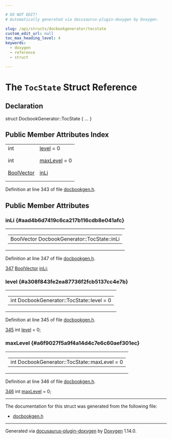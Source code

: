 ```yaml
---

# DO NOT EDIT!
# Automatically generated via docusaurus-plugin-doxygen by Doxygen.

slug: /api/structs/docbookgenerator/tocstate
custom_edit_url: null
toc_max_heading_level: 4
keywords:
  - doxygen
  - reference
  - struct

---
```


<div class="doxyPage">

# The `TocState` Struct Reference



## Declaration

<div class="doxyDeclaration">
struct DocbookGenerator::TocState { ... }
</div>

## Public Member Attributes Index

<table class="doxyMembersIndex">

<tr class="doxyMemberIndexItem">
<td class="doxyMemberIndexItemType" align="left" valign="top">int</td>
<td class="doxyMemberIndexItemName" align="left" valign="top"><a href="#a308f843fe2ea87736f2fcb5137cc4e7b">level</a> = 0</td>
</tr>
<tr class="doxyMemberIndexDescription">
<td class="doxyMemberIndexDescriptionLeft"></td>
<td class="doxyMemberIndexDescriptionRight">
</td>
</tr>
<tr class="doxyMemberIndexSeparator">
<td class="doxyMemberIndexSeparator" colspan="2"></td>
</tr>

<tr class="doxyMemberIndexItem">
<td class="doxyMemberIndexItemType" align="left" valign="top">int</td>
<td class="doxyMemberIndexItemName" align="left" valign="top"><a href="#a6f9027f5a9f4a14d4c7e6c60aef301ec">maxLevel</a> = 0</td>
</tr>
<tr class="doxyMemberIndexDescription">
<td class="doxyMemberIndexDescriptionLeft"></td>
<td class="doxyMemberIndexDescriptionRight">
</td>
</tr>
<tr class="doxyMemberIndexSeparator">
<td class="doxyMemberIndexSeparator" colspan="2"></td>
</tr>

<tr class="doxyMemberIndexItem">
<td class="doxyMemberIndexItemType" align="left" valign="top"><a href="/web-doxygen/docs/api/files/src/containers-h/#af473e8b17774fe44ba6746b9e7bff90a">BoolVector</a></td>
<td class="doxyMemberIndexItemName" align="left" valign="top"><a href="#aad4b6d7419c6ca217b116cdb8e041afc">inLi</a></td>
</tr>
<tr class="doxyMemberIndexDescription">
<td class="doxyMemberIndexDescriptionLeft"></td>
<td class="doxyMemberIndexDescriptionRight">
</td>
</tr>
<tr class="doxyMemberIndexSeparator">
<td class="doxyMemberIndexSeparator" colspan="2"></td>
</tr>

</table>


<p>Definition at line 343 of file <a href="/web-doxygen/docs/api/files/src/docbookgen-h">docbookgen.h</a>.</p>


<div class="doxySectionDef">

## Public Member Attributes

### inLi {#aad4b6d7419c6ca217b116cdb8e041afc}

<div class="doxyMemberItem">
<div class="doxyMemberProto">
<table class="doxyMemberLabels">
<tr class="doxyMemberLabels">
<td class="doxyMemberLabelsLeft">
<table class="doxyMemberName">
<tr>
<td class="doxyMemberName">BoolVector DocbookGenerator::TocState::inLi</td>
</tr>
</table>
</td>
</tr>
</table>
</div>
<div class="doxyMemberDoc">



<p>Definition at line 347 of file <a href="/web-doxygen/docs/api/files/src/docbookgen-h">docbookgen.h</a>.</p>


<div class="doxyProgramListing">

<div class="doxyCodeLine"><span class="doxyLineNumber"><a href="#aad4b6d7419c6ca217b116cdb8e041afc">347</a></span><span class="doxyLineContent"><span class="doxyHighlight">      <a href="/web-doxygen/docs/api/files/src/containers-h/#af473e8b17774fe44ba6746b9e7bff90a">BoolVector</a> <a href="#aad4b6d7419c6ca217b116cdb8e041afc">inLi</a>;</span></span></div>

</div>

</div>
</div>

### level {#a308f843fe2ea87736f2fcb5137cc4e7b}

<div class="doxyMemberItem">
<div class="doxyMemberProto">
<table class="doxyMemberLabels">
<tr class="doxyMemberLabels">
<td class="doxyMemberLabelsLeft">
<table class="doxyMemberName">
<tr>
<td class="doxyMemberName">int DocbookGenerator::TocState::level = 0</td>
</tr>
</table>
</td>
</tr>
</table>
</div>
<div class="doxyMemberDoc">



<p>Definition at line 345 of file <a href="/web-doxygen/docs/api/files/src/docbookgen-h">docbookgen.h</a>.</p>


<div class="doxyProgramListing">

<div class="doxyCodeLine"><span class="doxyLineNumber"><a href="#a308f843fe2ea87736f2fcb5137cc4e7b">345</a></span><span class="doxyLineContent"><span class="doxyHighlight">      </span><span class="doxyHighlightKeywordType">int</span><span class="doxyHighlight"> <a href="#a308f843fe2ea87736f2fcb5137cc4e7b">level</a> = 0;</span></span></div>

</div>

</div>
</div>

### maxLevel {#a6f9027f5a9f4a14d4c7e6c60aef301ec}

<div class="doxyMemberItem">
<div class="doxyMemberProto">
<table class="doxyMemberLabels">
<tr class="doxyMemberLabels">
<td class="doxyMemberLabelsLeft">
<table class="doxyMemberName">
<tr>
<td class="doxyMemberName">int DocbookGenerator::TocState::maxLevel = 0</td>
</tr>
</table>
</td>
</tr>
</table>
</div>
<div class="doxyMemberDoc">



<p>Definition at line 346 of file <a href="/web-doxygen/docs/api/files/src/docbookgen-h">docbookgen.h</a>.</p>


<div class="doxyProgramListing">

<div class="doxyCodeLine"><span class="doxyLineNumber"><a href="#a6f9027f5a9f4a14d4c7e6c60aef301ec">346</a></span><span class="doxyLineContent"><span class="doxyHighlight">      </span><span class="doxyHighlightKeywordType">int</span><span class="doxyHighlight"> <a href="#a6f9027f5a9f4a14d4c7e6c60aef301ec">maxLevel</a> = 0;</span></span></div>

</div>

</div>
</div>

</div>

<hr/>

The documentation for this struct was generated from the following file:

<ul>
<li><a href="/web-doxygen/docs/api/files/src/docbookgen-h">docbookgen.h</a></li>
</ul>

<hr/>

<p class="doxyGeneratedBy">Generated via <a href="https://github.com/xpack/docusaurus-plugin-doxygen">docusaurus-plugin-doxygen</a> by <a href="https://www.doxygen.nl">Doxygen</a> 1.14.0.</p>

</div>
